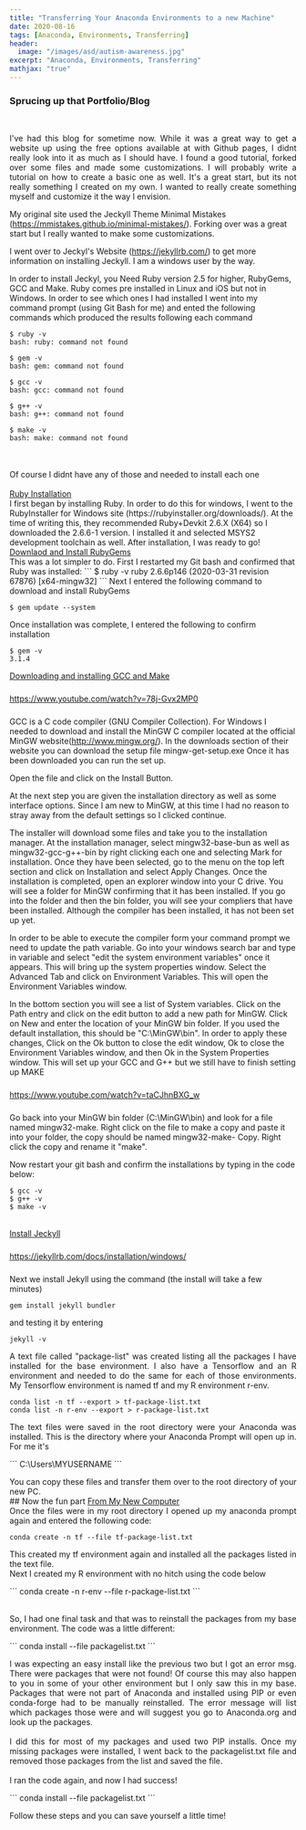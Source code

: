 ```yaml
---
title: "Transferring Your Anaconda Environments to a new Machine"
date: 2020-08-16
tags: [Anaconda, Environments, Transferring]
header:
  image: "/images/asd/autism-awareness.jpg"
excerpt: "Anaconda, Environments, Transferring"
mathjax: "true"
---
```


### Sprucing up that Portfolio/Blog
<br>
<p align="justify">
I've had this blog for sometime now. While it was a great way to get a website up using the free options available at with Github pages, I didnt really look into it as much as I should have. I found a good tutorial, forked over some files and made some customizations. I will probably write a tutorial on how to create a basic one as well. It's a great start, but its not really something I created on my own. I wanted to really create something myself and customize it the way I envision.

My original site used the Jeckyll Theme Minimal Mistakes (https://mmistakes.github.io/minimal-mistakes/). Forking over was a great start but I really wanted to make some customizations.

I went over to Jeckyl's Website (https://jekyllrb.com/) to get more information on installing Jeckyll. I am a windows user by the way.

In order to install Jeckyl, you Need Ruby version 2.5 for higher, RubyGems, GCC and Make. Ruby comes pre installed in Linux and iOS but not in Windows. In order to see which ones I had installed I went into my command prompt (using Git Bash for me) and ented the following commands which produced the results following each command
```
$ ruby -v
bash: ruby: command not found

$ gem -v
bash: gem: command not found

$ gcc -v
bash: gcc: command not found

$ g++ -v
bash: g++: command not found

$ make -v
bash: make: command not found
```
<br>
<br>
Of course I didnt have any of those and needed to install each one
<br>
<br>
<u>Ruby Installation</u>
<br>
I first began by installing Ruby. In order to do this for windows, I went to the RubyInstaller for Windows site (https://rubyinstaller.org/downloads/). At the time of writing this, they recommended Ruby+Devkit 2.6.X (X64) so I downloaded the 2.6.6-1 version. I installed it and selected MSYS2 development toolchain as well.  After installation, I was ready to go!

<br>
<u>Downlaod and Install RubyGems</u>
<br>
This was a lot simpler to do. First I restarted my Git bash and confirmed that Ruby was installed:
```
$ ruby -v
ruby 2.6.6p146 (2020-03-31 revision 67876) [x64-mingw32]
```
Next I entered the following command to download and install RubyGems

```
$ gem update --system
```
Once installation was complete, I entered the following to confirm installation

```
$ gem -v
3.1.4
```
<u>Downloading and installing GCC and Make</u>
###
https://www.youtube.com/watch?v=78j-Gvx2MP0
###

GCC is a C code compiler (GNU Compiler Collection). For Windows I needed to download and install the MinGW C compiler located at the official MinGW website(http://www.mingw.org/). In the downloads section of their website you can download the setup file mingw-get-setup.exe Once it has been downloaded you can run the set up.

Open the file and click on the Install Button.

At the next step you are given the installation directory as well as some interface options. Since I am new to MinGW, at this time I had no reason to stray away from the default settings so I clicked continue.

The installer will download some files and take you to the installation manager. At the installation manager, select mingw32-base-bun as well as mingw32-gcc-g++-bin by right clicking each one and selecting Mark for installation. Once they have been selected, go to the menu on the top left section and click on Installation and select Apply Changes. Once the installation is completed, open an explorer window into your C drive. You will see a folder for MinGW confirming that it has been installed. If you go into the folder and then the bin folder, you will see your compliers that have been installed. Although the compiler has been installed, it has not been set up yet.

In order to be able to execute the compiler form your command prompt we need to update the path variable. Go into your windows search bar and type in variable and select "edit the system environment variables" once it appears. This will bring up the system properties window. Select the Advanced Tab and click on Environment Variables. This will open the Environment Variables window.

In the bottom section you will see a list of System variables. Click on the Path entry and click on the edit button to add a new path for MinGW. Click on New and enter the location of your MinGW bin folder. If you used the default installation, this should be "C:\MinGW\bin". In order to apply these changes, Click on the Ok button to close the edit window, Ok to close the Environment Variables window, and then Ok in the System Properties window. This will set up your GCC and G++ but we still have to finish setting up MAKE

###
https://www.youtube.com/watch?v=taCJhnBXG_w
###

Go back into your MinGW bin folder (C:\MinGW\bin) and look for a file named mingw32-make. Right click on the file to make a copy and paste it into your folder, the copy should be named mingw32-make- Copy. Right click the copy and rename it "make".

Now restart your git bash and confirm the installations by typing in the code below:

```
$ gcc -v
$ g++ -v
$ make -v
```

<br>
<u>Install Jeckyll</u>
<br>

###
https://jekyllrb.com/docs/installation/windows/
###



Next we install Jekyll using the command (the install will take a few minutes)
```
gem install jekyll bundler
```

and testing it by entering

```
jekyll -v
```
</p>


<p align="justify">
A text file called "package-list" was created listing all the packages I have installed for the base environment. I also have a Tensorflow and an R environment and needed to do the same for each of those environments. My Tensorflow environment is named tf and my R environment r-env.
</p>

```
conda list -n tf --export > tf-package-list.txt
conda list -n r-env --export > r-package-list.txt
```
<p align="justify">
The text files were saved in the root directory were your Anaconda was installed. This is the directory where your Anaconda Prompt will open up in. For me it's
</p>
```
C:\Users\MYUSERNAME
```
<p align="justify">
You can copy these files and transfer them over to the root directory of your new PC.
<br>
## Now the fun part
<u>From My New Computer</u>
<br>
Once the files were in my root directory I opened up my anaconda prompt again and entered the following code:
</p>

```
conda create -n tf --file tf-package-list.txt
```
<p align="justify">
This created my tf environment again and installed all the packages listed in the text file.
<br>
Next I created my R environment with no hitch using the code below
</p>
```
conda create -n r-env --file r-package-list.txt
```
<p align="justify">
<br>
So, I had one final task and that was to reinstall the packages from my base environment. The code was a little different:
</p>
```
conda install --file packagelist.txt
```
<p align="justify">
I was expecting an easy install like the previous two but I got an error msg. There were packages that were not found! Of course this may also happen to you in some of your other environment but I only saw this in my base. Packages that were not part of Anaconda and installed using PIP or even conda-forge had to be manually reinstalled. The error message will list which packages those were and will suggest you go to Anaconda.org and look up the packages.
<br>
<br>
I did this for most of my packages and used two PIP installs. Once my missing packages were installed, I went back to the packagelist.txt file and removed those packages from the list and saved the file.
<br>
<br>
I ran the code again, and now I had success!
</p>
```
conda install --file packagelist.txt
```
<br>
<p align="justify">
Follow these steps and you can save yourself a little time!
</p>
